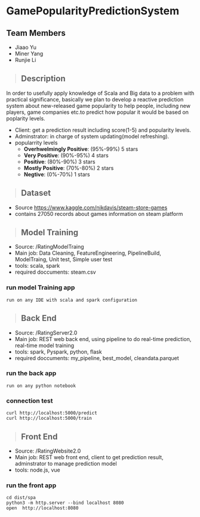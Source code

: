 # GamePopularityPredictionSystem
## Team Members
- Jiaao Yu
- Miner Yang
- Runjie Li

> ## Description
In order to usefully apply knowledge of Scala and Big data to a problem with practical significance, basically we plan to develop a reactive prediction system about new-released game popularity to help people, including new players, game companies etc.to predict how popular it would be based on poplarity levels.
- Client: get a prediction result including score(1-5) and popularity levels. 
- Adminstrator: in charge of system updating(model refreshing).
- popularrity levels
  - **Overhwelmingly Positive**: (95%-99%) 5 stars
  - **Very Positive**: (90%-95%) 4 stars
  - **Positive**: (80%-90%) 3 stars
  - **Mostly Positive**: (70%-80%) 2 stars
  - **Negtive**: (0%-70%) 1 stars


> ## Dataset
-	Source https://www.kaggle.com/nikdavis/steam-store-games
-	contains 27050 records about games information on steam platform

> ## Model Training
  - Source: /RatingModelTraing
  - Main job: Data Cleaning, FeatureEngineering, PipelineBuild, ModelTraing, Unit test, Simple user test
  - tools: scala, spark
  - required doccuments: steam.csv
  ### run model Training app
  ```
  run on any IDE with scala and spark configuration 
  ```

> ## Back End
  - Source: /RatingServer2.0
  - Main job: REST web back end, using pipeline to do real-time prediction, real-time model training
  - tools: spark, Pyspark, python, flask
  - required doccuments: my_pipeline, best_model, cleandata.parquet
  ### run the back app
  ```
  run on any python notebook 
  ```
  ### connection test 
  ```
  curl http://localhost:5000/predict 
  curl http://localhost:5000/train
  ```
  
  
> ## Front End
  - Source: /RatingWebsite2.0
  - Main job: REST web front end, client to get prediction result, adminstrator to manage prediction model
  - tools: node.js, vue
  ### run the front app
  ```
  cd dist/spa
  python3 -m http.server --bind localhost 8080
  open  http://localhost:8080
  ```




